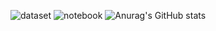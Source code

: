 ![dataset](https://road-to-kaggle-grandmaster.vercel.app/api/badges/shonenkov/dataset)
![notebook](https://road-to-kaggle-grandmaster.vercel.app/api/badges/shonenkov/notebook)
![Anurag's GitHub stats](https://github-readme-stats.vercel.app/api/?username=shonenkov&show_icons=true&title_color=fff&icon_color=79ff97&text_color=9f9f9f&bg_color=151515)


<!--
**shonenkov/shonenkov** is a ✨ _special_ ✨ repository because its `README.md` (this file) appears on your GitHub profile.

Here are some ideas to get you started:

- 🔭 I’m currently working on ...
- 🌱 I’m currently learning ...
- 👯 I’m looking to collaborate on ...
- 🤔 I’m looking for help with ...
- 💬 Ask me about ...
- 📫 How to reach me: ...
- 😄 Pronouns: ...
- ⚡ Fun fact: ...
-->
